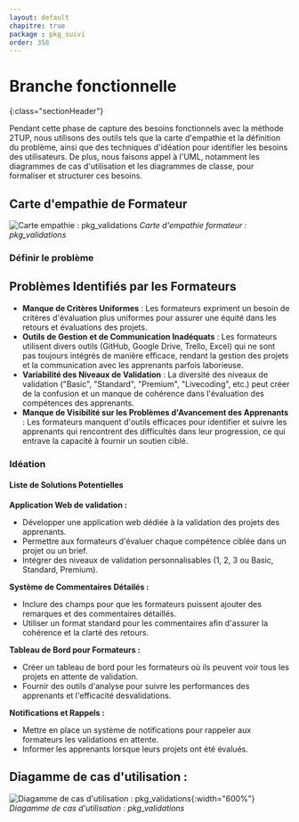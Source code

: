 ```yaml
---
layout: default
chapitre: true
package : pkg_suivi
order: 358
---
```


# Branche fonctionnelle
{:class="sectionHeader"}

<!-- note -->

Pendant cette phase de capture des besoins fonctionnels avec la méthode 2TUP, nous utilisons des outils tels que la carte d'empathie et la définition du problème, ainsi que des techniques d'idéation pour identifier les besoins des utilisateurs. De plus, nous faisons appel à l'UML, notamment les diagrammes de cas d'utilisation et les diagrammes de classe, pour formaliser et structurer ces besoins.



## Carte d'empathie de Formateur


![Carte empathie : pkg_validations](/soli-lms/Besoin/pkg_validations/Carte-empathie.svg)
*Carte d'empathie formateur : pkg_validations*



### Définir le problème

## Problèmes Identifiés par les Formateurs
- **Manque de Critères Uniformes** : Les formateurs expriment un besoin de critères d'évaluation plus uniformes pour assurer une équité dans les retours et évaluations des projets.
- **Outils de Gestion et de Communication Inadéquats** : Les formateurs utilisent divers outils (GitHub, Google Drive, Trello, Excel) qui ne sont pas toujours intégrés de manière efficace, rendant la gestion des projets et la communication avec les apprenants parfois laborieuse.
- **Variabilité des Niveaux de Validation** : La diversité des niveaux de validation ("Basic", "Standard", "Premium", "Livecoding", etc.) peut créer de la confusion et un manque de cohérence dans l'évaluation des compétences des apprenants.
- **Manque de Visibilité sur les Problèmes d'Avancement des Apprenants** : Les formateurs manquent d'outils efficaces pour identifier et suivre les apprenants qui rencontrent des difficultés dans leur progression, ce qui entrave la capacité à fournir un soutien ciblé.





### Idéation

#### Liste de Solutions Potentielles

**Application Web de validation  :**
- Développer une application web dédiée à la validation des projets des apprenants.
- Permettre aux formateurs d'évaluer chaque compétence ciblée dans un projet ou un brief.
- Intégrer des niveaux de validation personnalisables (1, 2, 3 ou Basic, Standard, Premium).

**Système de Commentaires Détailés :**
- Inclure des champs pour que les formateurs puissent ajouter des remarques et des commentaires détaillés.
- Utiliser un format standard pour les commentaires afin d'assurer la cohérence et la clarté des retours.

**Tableau de Bord pour Formateurs :**
- Créer un tableau de bord pour les formateurs où ils peuvent voir tous les projets en attente de validation.
- Fournir des outils d'analyse pour suivre les performances des apprenants et l'efficacité desvalidations.

**Notifications et Rappels :**
- Mettre en place un système de notifications pour rappeler aux formateurs les validations en attente.
- Informer les apprenants lorsque leurs projets ont été évalués.




## Diagamme de cas d'utilisation :
![Diagamme de cas d'utilisation : pkg_validations](/soli-lms/diagrammes/pkg_validations/uses_cases_pkg_validations/uses_cases_pkg_validations.svg){:width="600%"}
*Diagamme de cas d'utilisation : pkg_validations*


